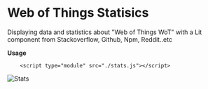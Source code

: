 # Web of Things Statisics

Displaying data and statistics about "Web of Things WoT" with a Lit component from Stackoverflow, Github, Npm, Reddit..etc

**Usage**

```<wot-stats></wot-stats>
    <script type="module" src="./stats.js"></script>
```

![Stats](https://i.ibb.co/D76K50y/stats.png)
